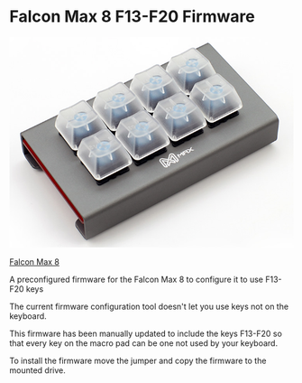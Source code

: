 # Falcon Max 8 F13-F20 Firmware
![Falcon Max 8](/max8.png)


[Falcon Max 8](https://www.maxkeyboard.com/max-falcon-8-custom-programmable-mini-macropad-mechanical-keyboard-assembled.html)


A preconfigured firmware for the Falcon Max 8 to configure it to use F13-F20 keys

The current firmware configuration tool doesn't let you use keys not on the keyboard.

This firmware has been manually updated to include the keys F13-F20 so that every key
on the macro pad can be one not used by your keyboard.

To install the firmware move the jumper and copy the firmware to the mounted drive.
